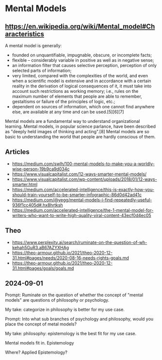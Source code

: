 # Mental Models

## https://en.wikipedia.org/wiki/Mental_model#Characteristics

A mental model is generally:

* founded on unquantifiable, impugnable, obscure, or incomplete facts;
* flexible – considerably variable in positive as well as in negative sense;
* an information filter that causes selective perception, perception of only selected parts of information;
* very limited, compared with the complexities of the world, and even when a scientific model is extensive and in accordance with a certain reality in the derivation of logical consequences of it, it must take into account such restrictions as working memory; i.e., rules on the maximum number of elements that people are able to remember, gestaltisms or failure of the principles of logic, etc.;
* dependent on sources of information, which one cannot find anywhere else, are available at any time and can be used.[5][6][7]

Mental models are a fundamental way to understand organizational learning. Mental models, in popular science parlance, have been described as "deeply held images of thinking and acting".[8] Mental models are so basic to understanding the world that people are hardly conscious of them.

## Articles

* https://medium.com/swlh/100-mental-models-to-make-you-a-worldly-wise-person-19b9ca9d034c
* https://www.visualcapitalist.com/12-ways-smarter-mental-models/
* https://www.visualcapitalist.com/wp-content/uploads/2018/01/12-ways-smarter.html
* https://medium.com/accelerated-intelligence/this-is-exactly-how-you-should-train-yourself-to-be-smarter-infographic-86d0d42ad41c
* https://medium.com/@yegg/mental-models-i-find-repeatedly-useful-936f1cc405d#.hx8hrtksh
* https://medium.com/accelerated-intelligence/the-1-mental-model-for-writers-who-want-to-write-high-quality-viral-content-43ecf0d4ec05


## Theo

* https://www.perplexity.ai/search/ruminate-on-the-question-of-wh-kehah5GuR3.aB67AZYXHAg
* https://theo-armour.github.io/2021/theo-2020-12-31.html#pages/needs/2020-08-16-needs-rights-goals.md
* https://theo-armour.github.io/2021/theo-2020-12-31.html#pages/goals/goals.md

## 2024-09-01

Prompt: Ruminate on the question of whether the concept of "mental models" are questions of philosophy or psychology.

My take: categorize in philosophy is better for my use case.

Prompt: Into what sub branches of psychology and philosophy, would you place the concept of metal models?

My take: philosophy: epistemology is the best fit for my use case.

Mental models fit in. Epistemology

Where? Applied Epistemology?



